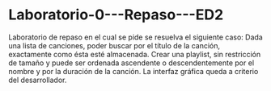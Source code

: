 # Laboratorio-0---Repaso---ED2
Laboratorio de repaso en el cual se pide se resuelva el siguiente caso: Dada una lista de canciones, poder buscar por el título de la canción, exactamente como ésta esté almacenada. Crear una playlist, sin restricción de tamaño y puede ser ordenada ascendente o descendentemente por el nombre y por la duración de la canción. La interfaz gráfica queda a criterio del desarrollador.
